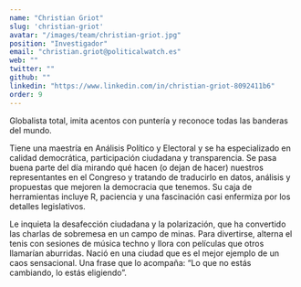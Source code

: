 ```yaml
---
name: "Christian Griot"
slug: 'christian-griot'
avatar: "/images/team/christian-griot.jpg"
position: "Investigador"
email: "christian.griot@politicalwatch.es"
web: ""
twitter: ""
github: ""
linkedin: "https://www.linkedin.com/in/christian-griot-8092411b6"
order: 9
---
```


Globalista total, imita acentos con puntería y reconoce todas las banderas del mundo.

Tiene una maestría en Análisis Político y Electoral y se ha especializado en calidad democrática, participación ciudadana y transparencia. Se pasa buena parte del día mirando qué hacen (o dejan de hacer) nuestros representantes en el Congreso y tratando de traducirlo en datos, análisis y propuestas que mejoren la democracia que tenemos. Su caja de herramientas incluye R, paciencia y una fascinación casi enfermiza por los detalles legislativos.

Le inquieta la desafección ciudadana y la polarización, que ha convertido las charlas de sobremesa en un campo de minas. Para divertirse, alterna el tenis con sesiones de música techno y llora con películas que otros llamarían aburridas. Nació en una ciudad que es el mejor ejemplo de un caos sensacional. Una frase que lo acompaña: “Lo que no estás cambiando, lo estás eligiendo”.
